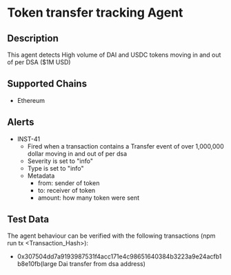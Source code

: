 # Token transfer tracking Agent

## Description

This agent detects High volume of DAI and USDC tokens moving in and out of per DSA ($1M USD)

## Supported Chains

- Ethereum

## Alerts

- INST-41
  - Fired when a transaction contains a Transfer event of over 1,000,000 dollar moving in and out of per dsa
  - Severity is set to "info"
  - Type is set to "info"
  - Metadata
    - from: sender of token
    - to: receiver of token
    - amount: how many token were sent

## Test Data 

The agent behaviour can be verified with the following transactions (npm run tx <Transaction_Hash>):

- 0x307504dd7a9193987531f4acc171e4c98651640384b3223a9e24acfb1b8e10fb(large Dai transfer from dsa address)